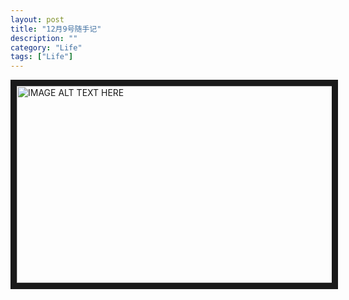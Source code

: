 ```yaml
---
layout: post
title: "12月9号随手记"
description: ""
category: "Life"
tags: ["Life"]
---
```


<a href="http://www.youtube.com/watch?feature=player_embedded&v=UxxajLWwzqY" target="_blank"><img src="http://img.youtube.com/vi/UxxajLWwzqY/0.jpg" alt="IMAGE ALT TEXT HERE" width="560" height="315" border="10" /></a>
